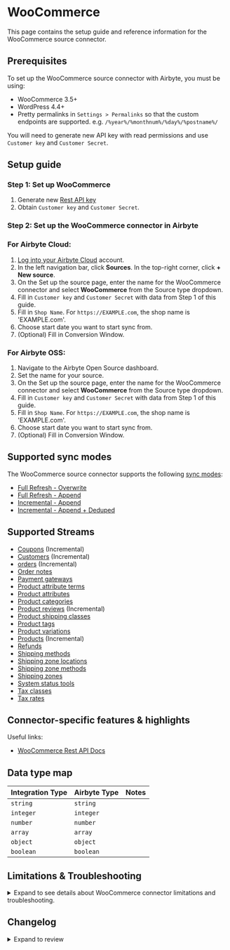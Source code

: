 # WooCommerce

This page contains the setup guide and reference information for the WooCommerce source connector.

## Prerequisites

To set up the WooCommerce source connector with Airbyte, you must be using:

- WooCommerce 3.5+
- WordPress 4.4+
- Pretty permalinks in `Settings > Permalinks` so that the custom endpoints are supported.
  e.g. `/%year%/%monthnum%/%day%/%postname%/`

You will need to generate new API key with read permissions and use `Customer key` and `Customer Secret`.

## Setup guide

### Step 1: Set up WooCommerce

1. Generate new [Rest API key](https://woocommerce.github.io/woocommerce-rest-api-docs/#rest-api-keys)
2. Obtain `Customer key` and `Customer Secret`.

### Step 2: Set up the WooCommerce connector in Airbyte

### For Airbyte Cloud:

1. [Log into your Airbyte Cloud](https://cloud.airbyte.com/workspaces) account.
2. In the left navigation bar, click **Sources**. In the top-right corner, click **+ New source**.
3. On the Set up the source page, enter the name for the WooCommerce connector and select **WooCommerce** from the Source
   type dropdown.
4. Fill in `Customer key` and `Customer Secret` with data from Step 1 of this guide.
5. Fill in `Shop Name`. For `https://EXAMPLE.com`, the shop name is 'EXAMPLE.com'.
6. Choose start date you want to start sync from.
7. (Optional) Fill in Conversion Window.
<!-- env:oss -->

### For Airbyte OSS:

1. Navigate to the Airbyte Open Source dashboard.
2. Set the name for your source.
3. On the Set up the source page, enter the name for the WooCommerce connector and select **WooCommerce** from the Source
   type dropdown.
4. Fill in `Customer key` and `Customer Secret` with data from Step 1 of this guide.
5. Fill in `Shop Name`. For `https://EXAMPLE.com`, the shop name is 'EXAMPLE.com'.
6. Choose start date you want to start sync from.
7. (Optional) Fill in Conversion Window.

## Supported sync modes

The WooCommerce source connector supports the
following [sync modes](https://docs.airbyte.com/cloud/core-concepts#connection-sync-modes):

- [Full Refresh - Overwrite](https://docs.airbyte.com/understanding-airbyte/connections/full-refresh-overwrite/)
- [Full Refresh - Append](https://docs.airbyte.com/understanding-airbyte/connections/full-refresh-append)
- [Incremental - Append](https://docs.airbyte.com/understanding-airbyte/connections/incremental-append)
- [Incremental - Append + Deduped](https://docs.airbyte.com/understanding-airbyte/connections/incremental-append-deduped)
<!-- /env:oss -->

## Supported Streams

- [Coupons](https://woocommerce.github.io/woocommerce-rest-api-docs/#coupons) \(Incremental\)
- [Customers](https://woocommerce.github.io/woocommerce-rest-api-docs/#customers) \(Incremental\)
- [orders](https://woocommerce.github.io/woocommerce-rest-api-docs/#orders) \(Incremental\)
- [Order notes](https://woocommerce.github.io/woocommerce-rest-api-docs/#order-notes)
- [Payment gateways](https://woocommerce.github.io/woocommerce-rest-api-docs/#payment-gateways)
- [Product attribute terms](https://woocommerce.github.io/woocommerce-rest-api-docs/#product-attribute-terms)
- [Product attributes](https://woocommerce.github.io/woocommerce-rest-api-docs/#product-attributes)
- [Product categories](https://woocommerce.github.io/woocommerce-rest-api-docs/#product-categories)
- [Product reviews](https://woocommerce.github.io/woocommerce-rest-api-docs/#product-reviews) \(Incremental\)
- [Product shipping classes](https://woocommerce.github.io/woocommerce-rest-api-docs/#product-shipping-classes)
- [Product tags](https://woocommerce.github.io/woocommerce-rest-api-docs/#product-tags)
- [Product variations](https://woocommerce.github.io/woocommerce-rest-api-docs/#product-variations)
- [Products](https://woocommerce.github.io/woocommerce-rest-api-docs/#products) \(Incremental\)
- [Refunds](https://woocommerce.github.io/woocommerce-rest-api-docs/#refunds)
- [Shipping methods](https://woocommerce.github.io/woocommerce-rest-api-docs/#shipping-methods)
- [Shipping zone locations](https://woocommerce.github.io/woocommerce-rest-api-docs/#shipping-zone-locations)
- [Shipping zone methods](https://woocommerce.github.io/woocommerce-rest-api-docs/#shipping-zone-methods)
- [Shipping zones](https://woocommerce.github.io/woocommerce-rest-api-docs/#shipping-zones)
- [System status tools](https://woocommerce.github.io/woocommerce-rest-api-docs/#system-status-tools)
- [Tax classes](https://woocommerce.github.io/woocommerce-rest-api-docs/#tax-classes)
- [Tax rates](https://woocommerce.github.io/woocommerce-rest-api-docs/#tax-rates)

## Connector-specific features & highlights

Useful links:

- [WooCommerce Rest API Docs](https://woocommerce.github.io/woocommerce-rest-api-docs/#introduction)

## Data type map

| Integration Type | Airbyte Type | Notes |
| :--------------- | :----------- | :---- |
| `string`         | `string`     |       |
| `integer`        | `integer`    |       |
| `number`         | `number`     |       |
| `array`          | `array`      |       |
| `object`         | `object`     |       |
| `boolean`        | `boolean`    |       |

## Limitations & Troubleshooting

<details>
<summary>
Expand to see details about WooCommerce connector limitations and troubleshooting.
</summary>

### Connector limitations

#### Rate limiting

The WooCommerce API allows to
set [custom rate limits](https://developer.woocommerce.com/2022/11/22/store-api-now-supports-rate-limiting/) to protect
your store. If you set a custom rate limit,
specify it in seconds in the `maxSecondsBetweenMessages` field in the `metadata.yaml` file. This value should be the
maximum number of seconds between API calls.
</details>

## Changelog

<details>
  <summary>Expand to review</summary>

| Version | Date       | Pull Request                                             | Subject                                                                |
|:--------| :--------- |:---------------------------------------------------------|:-----------------------------------------------------------------------|
| 0.5.16 | 2025-09-02 | [65708](https://github.com/airbytehq/airbyte/pull/65708) | Update dependencies |
| 0.5.15 | 2025-08-24 | [65450](https://github.com/airbytehq/airbyte/pull/65450) | Update dependencies |
| 0.5.14 | 2025-08-09 | [64822](https://github.com/airbytehq/airbyte/pull/64822) | Update dependencies |
| 0.5.13 | 2025-08-02 | [64347](https://github.com/airbytehq/airbyte/pull/64347) | Update dependencies |
| 0.5.12 | 2025-07-26 | [64087](https://github.com/airbytehq/airbyte/pull/64087) | Update dependencies |
| 0.5.11 | 2025-07-19 | [63629](https://github.com/airbytehq/airbyte/pull/63629) | Update dependencies |
| 0.5.10 | 2025-07-12 | [63207](https://github.com/airbytehq/airbyte/pull/63207) | Update dependencies |
| 0.5.9 | 2025-07-05 | [62689](https://github.com/airbytehq/airbyte/pull/62689) | Update dependencies |
| 0.5.8 | 2025-06-28 | [62259](https://github.com/airbytehq/airbyte/pull/62259) | Update dependencies |
| 0.5.7 | 2025-06-21 | [61763](https://github.com/airbytehq/airbyte/pull/61763) | Update dependencies |
| 0.5.6 | 2025-06-15 | [61474](https://github.com/airbytehq/airbyte/pull/61474) | Update dependencies |
| 0.5.5 | 2025-05-31 | [51438](https://github.com/airbytehq/airbyte/pull/51438) | Update dependencies |
| 0.5.4 | 2024-12-28 | [50800](https://github.com/airbytehq/airbyte/pull/50800) | Update dependencies |
| 0.5.3 | 2024-12-21 | [50335](https://github.com/airbytehq/airbyte/pull/50335) | Update dependencies |
| 0.5.2 | 2024-12-14 | [49382](https://github.com/airbytehq/airbyte/pull/49382) | Update dependencies |
| 0.5.1 | 2024-12-11 | [47510](https://github.com/airbytehq/airbyte/pull/47510) | Starting with this version, the Docker image is now rootless. Please note that this and future versions will not be compatible with Airbyte versions earlier than 0.64 |
| 0.5.0 | 2024-10-16 | [46956](https://github.com/airbytehq/airbyte/pull/46956) | Promoting release candidate 0.5.0-rc.1 to a main version. |
| 0.5.0-rc.1  | 2024-10-08 | [46575](https://github.com/airbytehq/airbyte/pull/46575) | Migrate to Manifest-only |
| 0.4.12 | 2024-10-12 | [46806](https://github.com/airbytehq/airbyte/pull/46806) | Update dependencies |
| 0.4.11 | 2024-10-05 | [46423](https://github.com/airbytehq/airbyte/pull/46423) | Update dependencies |
| 0.4.10 | 2024-09-28 | [46193](https://github.com/airbytehq/airbyte/pull/46193) | Update dependencies |
| 0.4.9 | 2024-09-21 | [45776](https://github.com/airbytehq/airbyte/pull/45776) | Update dependencies |
| 0.4.8 | 2024-09-14 | [45534](https://github.com/airbytehq/airbyte/pull/45534) | Update dependencies |
| 0.4.7 | 2024-09-07 | [45230](https://github.com/airbytehq/airbyte/pull/45230) | Update dependencies |
| 0.4.6 | 2024-08-31 | [44957](https://github.com/airbytehq/airbyte/pull/44957) | Update dependencies |
| 0.4.5 | 2024-08-24 | [44627](https://github.com/airbytehq/airbyte/pull/44627) | Update dependencies |
| 0.4.4 | 2024-08-19 | [44388](https://github.com/airbytehq/airbyte/pull/44388) | Update the CDK version to support RFR for Low-Code substreams |
| 0.4.3 | 2024-08-17 | [44228](https://github.com/airbytehq/airbyte/pull/44228) | Update dependencies |
| 0.4.2 | 2024-08-12 | [43786](https://github.com/airbytehq/airbyte/pull/43786) | Update dependencies |
| 0.4.1 | 2024-08-10 | [43487](https://github.com/airbytehq/airbyte/pull/43487) | Update dependencies |
| 0.4.0 | 2024-08-06 | [43323](https://github.com/airbytehq/airbyte/pull/43323) | Update CDK to v4, Python 3.10 |
| 0.3.1 | 2024-08-03 | [43054](https://github.com/airbytehq/airbyte/pull/43054) | Update dependencies |
| 0.3.0 | 2024-07-26 | [42551](https://github.com/airbytehq/airbyte/pull/42551) | Make builder compatible |
| 0.2.13 | 2024-07-27 | [42637](https://github.com/airbytehq/airbyte/pull/42637) | Update dependencies |
| 0.2.12 | 2024-07-20 | [42157](https://github.com/airbytehq/airbyte/pull/42157) | Update dependencies |
| 0.2.11 | 2024-07-13 | [41731](https://github.com/airbytehq/airbyte/pull/41731) | Update dependencies |
| 0.2.10 | 2024-07-10 | [41581](https://github.com/airbytehq/airbyte/pull/41581) | Update dependencies |
| 0.2.9 | 2024-07-09 | [41161](https://github.com/airbytehq/airbyte/pull/41161) | Update dependencies |
| 0.2.8 | 2024-07-06 | [40814](https://github.com/airbytehq/airbyte/pull/40814) | Update dependencies |
| 0.2.7 | 2024-06-25 | [40375](https://github.com/airbytehq/airbyte/pull/40375) | Update dependencies |
| 0.2.6 | 2024-06-22 | [40094](https://github.com/airbytehq/airbyte/pull/40094) | Update dependencies |
| 0.2.5 | 2024-06-06 | [39270](https://github.com/airbytehq/airbyte/pull/39270) | [autopull] Upgrade base image to v1.2.2 |
| 0.2.4 | 2024-05-21 | [38544](https://github.com/airbytehq/airbyte/pull/38544) | [autopull] base image + poetry + up_to_date |
| 0.2.3 | 2023-06-02 | [26955](https://github.com/airbytehq/airbyte/pull/26955) | Added `block_context` and `author` properties to the `Products` stream |
| 0.2.2 | 2023-03-03 | [23599](https://github.com/airbytehq/airbyte/pull/23599) | Fix pagination and removed lookback window |
| 0.2.1 | 2023-02-10 | [22821](https://github.com/airbytehq/airbyte/pull/22821) | Specified date formatting in specification |
| 0.2.0 | 2022-11-30 | [19903](https://github.com/airbytehq/airbyte/pull/19903) | Migrate to low-code; Certification to Beta |
| 0.1.1 | 2021-11-08 | [7499](https://github.com/airbytehq/airbyte/pull/7499) | Remove base-python dependencies |
| 0.1.0 | 2021-09-09 | [5955](https://github.com/airbytehq/airbyte/pull/5955) | Initial Release. Source WooCommerce |

</details>
